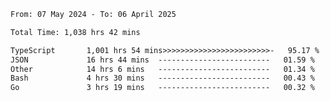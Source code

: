 
<!--START_SECTION:waka-->

```txt
From: 07 May 2024 - To: 06 April 2025

Total Time: 1,038 hrs 42 mins

TypeScript       1,001 hrs 54 mins>>>>>>>>>>>>>>>>>>>>>>>>-   95.17 %
JSON             16 hrs 44 mins  -------------------------   01.59 %
Other            14 hrs 6 mins   -------------------------   01.34 %
Bash             4 hrs 30 mins   -------------------------   00.43 %
Go               3 hrs 19 mins   -------------------------   00.32 %
```

<!--END_SECTION:waka-->

<!--

### Hi there 👋
**Iam-cesar/Iam-cesar** is a ✨ _special_ ✨ repository because its `README.md` (this file) appears on your GitHub profile.

Here are some ideas to get you started:

- 🔭 I’m currently working on ...
- 🌱 I’m currently learning ...
- 👯 I’m looking to collaborate on ...
- 🤔 I’m looking for help with ...
- 💬 Ask me about ...
- 📫 How to reach me: ...
- 😄 Pronouns: ...
- ⚡ Fun fact: ...
-->
